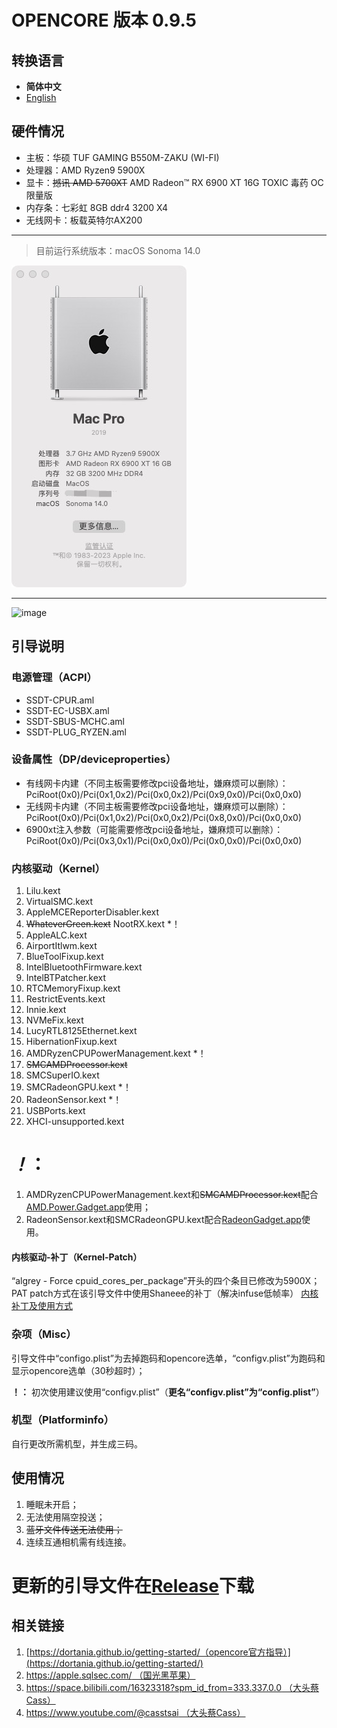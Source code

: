 # OPENCORE 版本 0.9.5
## 转换语言
- **简体中文**
- [English](/README_EN.md)
## 硬件情况
* 主板：华硕 TUF GAMING B550M-ZAKU (WI-FI)
* 处理器：AMD Ryzen9 5900X
* 显卡：~~撼讯 AMD 5700XT~~ AMD Radeon™ RX 6900 XT 16G TOXIC 毒药 OC 限量版
* 内存条：七彩虹 8GB ddr4 3200 X4
* 无线网卡：板载英特尔AX200

-------

> 目前运行系统版本：macOS Sonoma 14.0

![image](/38dab3785f76a621c704c856d8cad66.jpg)

-------

![image](/2023-10-21%2017.18.46.png)

## 引导说明
### 电源管理（ACPI）
* SSDT-CPUR.aml
* SSDT-EC-USBX.aml
* SSDT-SBUS-MCHC.aml
* SSDT-PLUG_RYZEN.aml
### 设备属性（DP/deviceproperties）
* 有线网卡内建（不同主板需要修改pci设备地址，嫌麻烦可以删除）：PciRoot(0x0)/Pci(0x1,0x2)/Pci(0x0,0x2)/Pci(0x9,0x0)/Pci(0x0,0x0)
* 无线网卡内建（不同主板需要修改pci设备地址，嫌麻烦可以删除）：PciRoot(0x0)/Pci(0x1,0x2)/Pci(0x0,0x2)/Pci(0x8,0x0)/Pci(0x0,0x0)
* 6900xt注入参数（可能需要修改pci设备地址，嫌麻烦可以删除）：PciRoot(0x0)/Pci(0x3,0x1)/Pci(0x0,0x0)/Pci(0x0,0x0)/Pci(0x0,0x0)
### 内核驱动（Kernel）
1. Lilu.kext
2. VirtualSMC.kext
3. AppleMCEReporterDisabler.kext
4. ~~WhateverGreen.kext~~ NootRX.kext *！
5. AppleALC.kext
6. AirportItlwm.kext
7. BlueToolFixup.kext
8. IntelBluetoothFirmware.kext
9. IntelBTPatcher.kext
10. RTCMemoryFixup.kext
11. RestrictEvents.kext
12. Innie.kext
13. NVMeFix.kext
14. LucyRTL8125Ethernet.kext
15. HibernationFixup.kext
16. AMDRyzenCPUPowerManagement.kext *！
17. ~~SMCAMDProcessor.kext~~
18. SMCSuperIO.kext
19. SMCRadeonGPU.kext *！
20. RadeonSensor.kext *！
21. USBPorts.kext
22. XHCI-unsupported.kext

# *！*：
1. AMDRyzenCPUPowerManagement.kext和~~SMCAMDProcessor.kext~~配合[AMD.Power.Gadget.app](https://github.com/trulyspinach/SMCAMDProcessor/releases/download/0.7.1/AMD.Power.Gadget.app.zip)使用；
2. RadeonSensor.kext和SMCRadeonGPU.kext配合[RadeonGadget.app](https://github.com/ChefKissInc/RadeonSensor/releases)使用。

#### 内核驱动-补丁（Kernel-Patch）
“algrey - Force cpuid_cores_per_package”开头的四个条目已修改为5900X；
PAT patch方式在该引导文件中使用Shaneee的补丁（解决infuse低帧率）
[内核补丁及使用方式](https://github.com/AMD-OSX/AMD_Vanilla)

### 杂项（Misc）
引导文件中“configo.plist”为去掉跑码和opencore选单，“configv.plist”为跑码和显示opencore选单（30秒超时）；

**！：** 初次使用建议使用“configv.plist”（**更名“configv.plist”为“config.plist”**）

### 机型（Platforminfo）
自行更改所需机型，并生成三码。

## 使用情况
1. 睡眠未开启；
2. 无法使用隔空投送；
3. ~~蓝牙文件传送无法使用；~~
4. 连续互通相机需有线连接。

# 更新的引导文件在[Release](https://github.com/YUANJIANGWANGYU/Ryzenintosh_B550M-5900X-5700XT-AX200/releases)下载

## 相关链接
1. [https://dortania.github.io/getting-started/（opencore官方指导）](https://dortania.github.io/getting-started/)
2. [https://apple.sqlsec.com/ （国光黑苹果）](https://apple.sqlsec.com/)
3. [https://space.bilibili.com/16323318?spm_id_from=333.337.0.0 （大头蔡Cass）](https://space.bilibili.com/16323318?spm_id_from=333.337.0.0)
4. [https://www.youtube.com/@casstsai （大头蔡Cass）](https://www.youtube.com/@casstsai)

